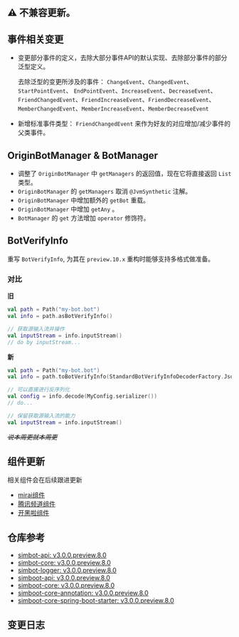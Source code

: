 ## ⚠️ **不兼容**更新。

## 事件相关变更
- 变更部分事件的定义，去除大部分事件API的默认实现、去除部分事件的部分泛型定义。

    去除泛型的变更所涉及的事件：
    `ChangeEvent`、`ChangedEvent`、`StartPointEvent`、
    `EndPointEvent`、`IncreaseEvent`、`DecreaseEvent`、
    `FriendChangedEvent`、`FriendIncreaseEvent`、`FriendDecreaseEvent`、
    `MemberChangedEvent`、`MemberIncreaseEvent`、`MemberDecreaseEvent`

- 新增标准事件类型： `FriendChangedEvent` 来作为好友的对应增加/减少事件的父类事件。

## OriginBotManager & BotManager
- 调整了 `OriginBotManager` 中 `getManagers` 的返回值，现在它将直接返回 `List` 类型。
- `OriginBotManager` 的 `getManagers` 取消 `@JvmSynthetic` 注解。
- `OriginBotManager` 中增加额外的 `getBot` 重载。 
- `OriginBotManager` 中增加 `getAny` 。 
- `BotManager` 的 `get` 方法增加 `operator` 修饰符。

## BotVerifyInfo
重写 `BotVerifyInfo`, 为其在 `preview.10.x` 重构时能够支持多格式做准备。

### 对比

**旧** 
```kotlin
val path = Path("my-bot.bot")
val info = path.asBotVerifyInfo()

// 获取源输入流并操作
val inputStream = info.inputStream()
// do by inputStream...
```

**新**
```kotlin
val path = Path("my-bot.bot")
val info = path.toBotVerifyInfo(StandardBotVerifyInfoDecoderFactory.Json)

// 可以直接进行反序列化
val config = info.decode(MyConfig.serializer())
// do...

// 保留获取源输入流的能力
val inputStream = info.inputStream()
```

_~~说本周更就本周更~~_

## 组件更新
相关组件会在后续跟进更新
- [mirai组件](https://github.com/simple-robot/simbot-component-mirai/releases)
- [腾讯频道组件](https://github.com/simple-robot/simbot-component-tencent-guild/releases)
- [开黑啦组件](https://github.com/simple-robot/simbot-component-kaiheila/releases)

## 仓库参考

- [simbot-api: v3.0.0.preview.8.0](https://repo1.maven.org/maven2/love/forte/simbot/simbot-api/3.0.0.preview.8.0)
- [simbot-core: v3.0.0.preview.8.0](https://repo1.maven.org/maven2/love/forte/simbot/simbot-core/3.0.0.preview.8.0)
- [simbot-logger: v3.0.0.preview.8.0](https://repo1.maven.org/maven2/love/forte/simbot/simbot-logger/3.0.0.preview.8.0)
- [simboot-api: v3.0.0.preview.8.0](https://repo1.maven.org/maven2/love/forte/simbot/boot/simboot-api/3.0.0.preview.8.0)
- [simboot-core: v3.0.0.preview.8.0](https://repo1.maven.org/maven2/love/forte/simbot/boot/simboot-core/3.0.0.preview.8.0)
- [simboot-core-annotation: v3.0.0.preview.8.0](https://repo1.maven.org/maven2/love/forte/simbot/boot/simboot-core-annotation/3.0.0.preview.8.0)
- [simboot-core-spring-boot-starter: v3.0.0.preview.8.0](https://repo1.maven.org/maven2/love/forte/simbot/boot/simboot-core-spring-boot-starter/3.0.0.preview.8.0)

## 变更日志
